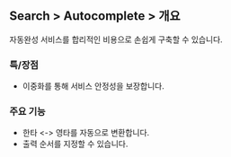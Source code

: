 ## Search > Autocomplete > 개요

자동완성 서비스를 합리적인 비용으로 손쉽게 구축할 수 있습니다.

### 특/장점
* 이중화를 통해 서비스 안정성을 보장합니다.

### 주요 기능
* 한타 <-> 영타를 자동으로 변환합니다.
* 출력 순서를 지정할 수 있습니다.
